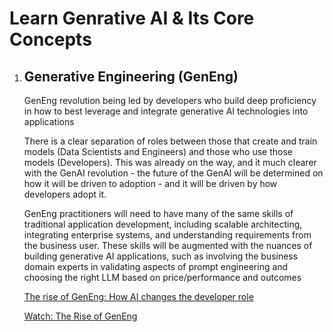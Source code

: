 # Learn Genrative AI & Its Core Concepts

1. ## Generative Engineering (GenEng)

   GenEng revolution being led by developers who build deep proficiency in how to best leverage and integrate generative AI technologies into applications

   There is a clear separation of roles between those that create and train models (Data Scientists and Engineers) and those who use those models (Developers). This was already on the way, and it much clearer with the GenAI revolution - the future of the GenAI will be determined on how it will be driven to adoption - and it will be driven by how developers adopt it.

   GenEng practitioners will need to have many of the same skills of traditional application development, including scalable architecting, integrating enterprise systems, and understanding requirements from the business user. These skills will be augmented with the nuances of building generative AI applications, such as involving the business domain experts in validating aspects of prompt engineering and choosing the right LLM based on price/performance and outcomes

   [The rise of GenEng: How AI changes the developer role](https://cloud.google.com/blog/products/ai-machine-learning/the-rise-of-geneng-how-ai-changes-the-developer-role)

   [Watch: The Rise of GenEng](https://www.youtube.com/watch?v=RLUrvgfEeUc)
